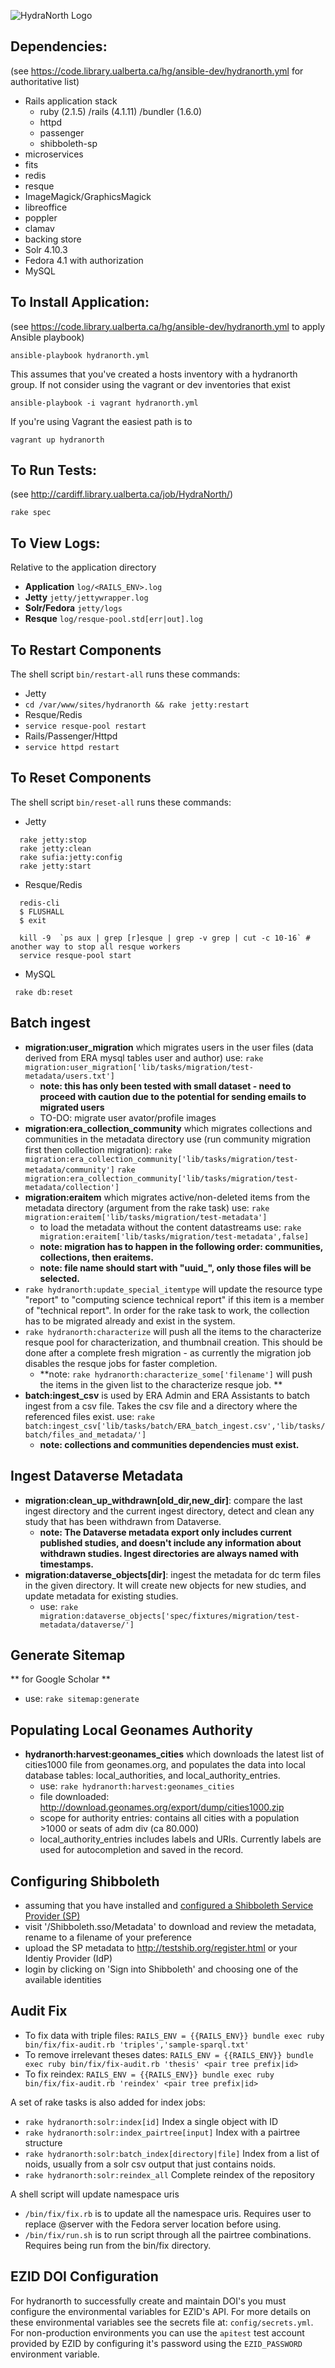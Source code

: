 ![HydraNorth Logo](/app/assets/images/hydranorth.png)

Dependencies:
--
(see https://code.library.ualberta.ca/hg/ansible-dev/hydranorth.yml for authoritative list)
* Rails application stack
  * ruby (2.1.5) /rails (4.1.11) /bundler (1.6.0)
  * httpd
  * passenger
  * shibboleth-sp
* microservices
 * fits
 * redis
 * resque
 * ImageMagick/GraphicsMagick
 * libreoffice
 * poppler
 * clamav
* backing store
 * Solr 4.10.3
 * Fedora 4.1 with authorization
 * MySQL

To Install Application:
--
(see https://code.library.ualberta.ca/hg/ansible-dev/hydranorth.yml to apply Ansible playbook)

```
ansible-playbook hydranorth.yml
```
This assumes that you've created a hosts inventory with a hydranorth group.  If not consider
 using the vagrant or dev inventories that exist

 ```ansible-playbook -i vagrant hydranorth.yml```

If you're using Vagrant the easiest path is to

```vagrant up hydranorth```

To Run Tests:
--
(see http://cardiff.library.ualberta.ca/job/HydraNorth/)

```rake spec```

To View Logs:
--
Relative to the application directory

* **Application** ```log/<RAILS_ENV>.log```
* **Jetty** ```jetty/jettywrapper.log```
* **Solr/Fedora** ```jetty/logs```
* **Resque** ```log/resque-pool.std[err|out].log```

To Restart Components
---
The shell script `bin/restart-all` runs these commands:
* Jetty
 * ```cd /var/www/sites/hydranorth && rake jetty:restart```
* Resque/Redis
 * ```service resque-pool restart```
* Rails/Passenger/Httpd
 * ```service httpd restart```

To Reset Components
---
The shell script `bin/reset-all` runs these commands:
 * Jetty

```
  rake jetty:stop
  rake jetty:clean
  rake sufia:jetty:config
  rake jetty:start
```
 * Resque/Redis
```
  redis-cli
  $ FLUSHALL
  $ exit
```
```
  kill -9  `ps aux | grep [r]esque | grep -v grep | cut -c 10-16` # another way to stop all resque workers
  service resque-pool start
```
 * MySQL
```
 rake db:reset
```

Batch ingest
---

- **migration:user_migration** which migrates users in the user files (data derived from ERA mysql tables user and author) use: ```rake migration:user_migration['lib/tasks/migration/test-metadata/users.txt']```
  - **note: this has only been tested with small dataset - need to proceed with caution due to the potential for sending emails to migrated users**
  - TO-DO: migrate user avator/profile images
- **migration:era_collection_community** which migrates collections and communities in the metadata directory use (run community migration first then collection migration): ```rake migration:era_collection_community['lib/tasks/migration/test-metadata/community']```
```rake migration:era_collection_community['lib/tasks/migration/test-metadata/collection']```
- **migration:eraitem** which migrates active/non-deleted items from the metadata directory (argument from the rake task) use: ```rake migration:eraitem['lib/tasks/migration/test-metadata']```
  - to load the metadata without the content datastreams use: ```rake migration:eraitem['lib/tasks/migration/test-metadata',false]```
  - **note: migration has to happen in the following order: communities, collections, then eraitems.**
  - **note: file name should start with "uuid_", only those files will be selected.**
- ```rake hydranorth:update_special_itemtype``` will update the resource type "report" to "computing science technical report" if this item is a member of "technical report". In order for the rake task to work, the collection has to be migrated already and exist in the system.
- ```rake hydranorth:characterize``` will push all the items to the characterize resque pool for characterization, and thumbnail creation. This should be done after a complete fresh migration - as currently the migration job disables the resque jobs for faster completion.
  - **note: ```rake hydranorth:characterize_some['filename']``` will push the items in the given list to the characterize resque job. **
- **batch:ingest_csv** is used by ERA Admin and ERA Assistants to batch ingest from a csv file. Takes the csv file and a directory where the referenced files exist. use: ```rake batch:ingest_csv['lib/tasks/batch/ERA_batch_ingest.csv','lib/tasks/batch/files_and_metadata/']```
  - **note: collections and communities dependencies must exist.**

Ingest Dataverse Metadata
---

- **migration:clean_up_withdrawn[old_dir,new_dir]**: compare the last ingest directory and the current ingest directory, detect and clean any study that has been withdrawn from Dataverse.
  - **note: The Dataverse metadata export only includes current published studies, and doesn't include any information about withdrawn studies. Ingest directories are always named with timestamps.**
- **migration:dataverse_objects[dir]**: ingest the metadata for dc term files in the given directory. It will create new objects for new studies, and update metadata for existing studies.
  - use: ```rake migration:dataverse_objects['spec/fixtures/migration/test-metadata/dataverse/']```


Generate Sitemap
---
** for Google Scholar **
- use: ```rake sitemap:generate```

Populating Local Geonames Authority
---
- **hydranorth:harvest:geonames_cities** which downloads the latest list of cities1000 file from geonames.org, and populates the data into local database tables: local_authorities, and local_authority_entries.
  - use: ```rake hydranorth:harvest:geonames_cities```
  - file downloaded: http://download.geonames.org/export/dump/cities1000.zip
  - scope for authority entries: contains all cities with a population >1000 or seats of adm div (ca 80.000)
  - local_authority_entries includes labels and URIs. Currently labels are used for autocompletion and saved in the record.

Configuring Shibboleth
---
* assuming that you have installed and [configured a Shibboleth Service Provider (SP)](https://wiki.shibboleth.net/confluence/display/SHIB2/NativeSPLinuxRPMInstall)
* visit '/Shibboleth.sso/Metadata' to download and review the metadata, rename to a filename of your preference
* upload the SP metadata to http://testshib.org/register.html or your Identiy Provider (IdP)
* login by clicking on 'Sign into Shibboleth' and choosing one of the available identities

Audit Fix
---
* To fix data with triple files:
```RAILS_ENV = {{RAILS_ENV}} bundle exec ruby bin/fix/fix-audit.rb 'triples','sample-sparql.txt'```
* To remove irrelevant theses dates:
```RAILS_ENV = {{RAILS_ENV}} bundle exec ruby bin/fix/fix-audit.rb 'thesis' <pair tree prefix|id>```
* To fix reindex:
```RAILS_ENV = {{RAILS_ENV}} bundle exec ruby bin/fix/fix-audit.rb 'reindex' <pair tree prefix|id>```

A set of rake tasks is also added for index jobs:
* ```rake hydranorth:solr:index[id]```         Index a single object with ID
* ```rake hydranorth:solr:index_pairtree[input]```   Index with a pairtree structure
* ```rake hydranorth:solr:batch_index[directory|file]``` Index from a list of noids, usually from a solr csv output that just contains noids.
* ```rake hydranorth:solr:reindex_all```	Complete reindex of the repository

A shell script will update namespace uris
* ```/bin/fix/fix.rb``` is to update all the namespace uris. Requires user to replace @server with the Fedora server location before using.
* ```/bin/fix/run.sh``` is to run script through all the pairtree combinations. Requires being run from the bin/fix directory.

EZID DOI Configuration
---
For hydranorth to successfully create and maintain DOI's you must configure the environmental variables for EZID's API. For more details on these environmental variables see the secrets file at:  `config/secrets.yml`. For non-production environments you can use the `apitest` test account provided by EZID by configuring it's password using the `EZID_PASSWORD` environment variable.
